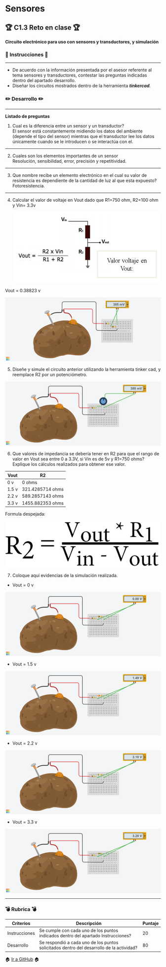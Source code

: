 # Sensores
## :trophy: C1.3 Reto en clase :trophy:

**Circuito electrónico para uso con sensores y transductores, y simulación**

### :blue_book: Instrucciones :blue_book:
___
- De acuerdo con la información presentada por el asesor referente al tema sensores y transductores,
contestar las preguntas indicadas dentro del apartado desarrollo.
- Diseñar los circuitos mostrados dentro de la herramienta ***tinkercad***.

### :pencil2: Desarrollo :pencil2:
___
**Listado de preguntas**

1. Cual es la diferencia entre un sensor y un transductor?  
El sensor está constantemente midiendo los datos del ambiente (depende el tipo del sensor) mientras que el transductor lee los datos únicamente cuando se le introducen o se interactúa con el.
---
2. Cuales son los elementos importantes de un sensor  
Resolución, sensibilidad, error, precisión y repetitividad.
---
3. Que nombre recibe un elemento electrónico en el cual su valor de resistencia es dependiente de la cantidad de luz al que esta expuesto?  
Fotoresistencia.
---
4. Calcular el valor de voltaje en Vout dado que R1=750 ohm, R2=100 ohm y Vin= 3.3v

    <p align="center">
    <img alt="ejercicio" src="imagenes/C1.3/ejercicio.png">
    </p>

Vout = 0.38823 v  

<p align="center">
    <img alt="4" src="imagenes/C1.3/4.png">
</p>

5. Diseñe y simule el circuito anterior utilizando la herramienta tinker cad, y reemplace R2 por un
potenciómetro.
<p align="center">
            <img alt="5" src="imagenes/C1.3/5.png">
    </p>
    
6. Que valores de impedancia se debería tener en R2 para que el rango de valor en Vout sea entre 0 a 
3.3V, si Vin es de 5v y R1=750 ohms? Explique los cálculos realizados para obtener ese valor.

|Vout| R2 |
|---|---|
|0 v|0 ohms|
|1.5 v|321.4285714 ohms|
|2.2 v|589.2857143 ohms|
|3.3 v|1455.882353 ohms|


Formula despejada:
<p align = "center">
    <img alt = "formula" src="imagenes/C1.3/formula.png">
    </p>

7. Coloque aquí evidencias de la simulación realizada.  

- Vout = 0 v
<p align="center">
            <img alt="v0" src="imagenes/C1.3/v0.png">
</p>

- Vout = 1.5 v
<p align="center">
            <img alt="v1.5" src="imagenes/C1.3/v1.5.png">
</p>

- Vout = 2.2 v
<p align="center">
            <img alt="v2.2" src="imagenes/C1.3/v2.2.png">
</p>

- Vout = 3.3 v
<p align="center">
            <img alt="v3.3" src="imagenes/C1.3/v3.3.png">
</p>

___

### :bomb: Rubrica :bomb:

| Criterios     | Descripción                                                                                  | Puntaje |
| ------------- | -------------------------------------------------------------------------------------------- | ------- |
| Instrucciones | Se cumple con cada uno de los puntos indicados dentro del apartado Instrucciones?            | 20 |
| Desarrollo    | Se respondió a cada uno de los puntos solicitados dentro del desarrollo de la actividad?     | 80      |

:house: [Ir a GitHub](https://github.com/C3XDN/Sistemas-programables/blob/master/readme.md) :house: